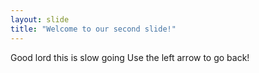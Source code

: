 ```yaml
---
layout: slide
title: "Welcome to our second slide!"
---
```

Good lord this is slow going
Use the left arrow to go back!
